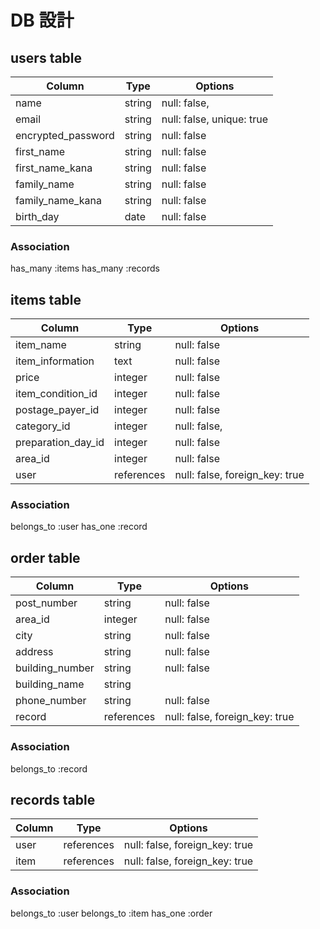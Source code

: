 # DB 設計

## users table
|Column              |Type        |Options                        |
|--------------------|------------|-------------------------------|
| name               |string      |null: false,                   |
| email              |string      |null: false, unique: true      |
| encrypted_password |string      |null: false                    |
| first_name         |string      |null: false                    |
| first_name_kana    |string      |null: false                    |
| family_name        |string      |null: false                    |
| family_name_kana   |string      |null: false                    |
| birth_day          |date        |null: false                    |

### Association
has_many :items
has_many :records

## items table
|Column              |Type        |Options                         |
|--------------------|------------|--------------------------------|
| item_name          |string      |null: false                     |
| item_information   |text        |null: false                     |
| price              |integer     |null: false                     |
| item_condition_id  |integer     |null: false                     |
| postage_payer_id   |integer     |null: false                     |
| category_id        |integer     |null: false,                    |
| preparation_day_id |integer     |null: false                     |
| area_id            |integer     |null: false                     |
| user               |references  |null: false, foreign_key: true  |

### Association
belongs_to :user
has_one :record

## order table
|Column              |Type        |Options                         |
|--------------------|------------|--------------------------------|
|post_number         |string      |null: false                     |
|area_id             |integer     |null: false                     |
|city                |string      |null: false                     |
|address             |string      |null: false                     |
|building_number     |string      |null: false                     |
|building_name       |string      |                                |
|phone_number        |string      |null: false                     |
|record              |references  |null: false, foreign_key: true  |

### Association
belongs_to :record

## records table
|Column            |Type        |Options                         |
|------------------|------------|--------------------------------|
|user              |references  |null: false, foreign_key: true  |
|item              |references  |null: false, foreign_key: true  |

### Association
belongs_to :user
belongs_to :item
has_one :order